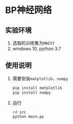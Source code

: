 # BP神经网络

## 实验环境

1. 选取的训练集为`MNIST`
2. windows 10, python 3.7

## 使用说明

1. 需要安装`matplotlib`、`numpy`

   ```sh
   pip install matplotlib
   pip install numpy
   ```

2. 运行

   ```sh
   cd src
   python main.py
   ```

   ​